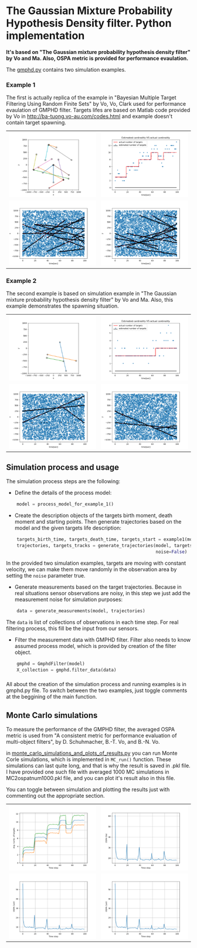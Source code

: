 # The Gaussian Mixture Probability Hypothesis Density filter. Python implementation
**It's based on "The Gaussian mixture probability hypothesis density filter" by Vo and Ma. Also, OSPA metric is provided for 
performance evaulation.**

The [gmphd.py](gmphd.py) contains two simulation examples. 

### Example 1
The first is actually replica of the example in "Bayesian Multiple 
Target Filtering Using Random Finite Sets" by Vo, Vo, Clark used for performance evaulation of GMPHD filter. Targets lifes
 are based on Matlab code provided by Vo in http://ba-tuong.vo-au.com/codes.html and example doesn't contain target spawning.

 <table>
  <tr>
    <td valign="top"><img src="images/Figure_1.png"></td>
    <td valign="top"><img src="images/Figure_4.png"></td>
  </tr>
  <tr>
    <td valign="top"><img src="images/Figure_2.png"></td>
    <td valign="top"><img src="images/Figure_3.png"></td>
  </tr>
 </table>
 
### Example 2
The second example is based on simulation example in "The Gaussian mixture probability hypothesis density filter" by Vo and Ma. Also, 
this example demonstrates the spawning situation.

 <table>
  <tr>
    <td valign="top"><img src="images/2Figure_1.png"></td>
    <td valign="top"><img src="images/2Figure_4.png"></td>
  </tr>
  <tr>
    <td valign="top"><img src="images/2Figure_2.png"></td>
    <td valign="top"><img src="images/2Figure_3.png"></td>
  </tr>
 </table>

## Simulation process and usage

The simulation process steps are the following:
* Define the details of the process model:
```python
    model = process_model_for_example_1()
```
* Create the description objects of the targets birth moment, death moment and starting points. Then generate 
  trajectories based on the model and the given targets life description:
```python
    targets_birth_time, targets_death_time, targets_start = example1(model['num_scans'])
    trajectories, targets_tracks = generate_trajectories(model, targets_birth_time, targets_death_time, targets_start,
                                                         noise=False)
```
In the provided two simulation examples, targets are moving with constant velocity, we can make them move randomly in the
observation area by setting the `noise` parameter true.
* Generate measurements based on the target trajectories. Because in real situations sensor observations are noisy, in
  this step we just add the measurement noise for simulation purposes:
```python
    data = generate_measurements(model, trajectories)
```

The `data` is list of collections of observations in each time step. For real filtering process, this fill be the 
input from our sensors.
*  Filter the measurement data with GMPHD filter. Filter also needs to know assumed process model, which is provided by
   creation of the filter object.
```python
    gmphd = GmphdFilter(model)
    X_collection = gmphd.filter_data(data)
```
###
All about the creation of the simulation process and running examples is in gmphd.py file. To switch between the two
examples, just toggle comments at the beggining of the main function. 

## Monte Carlo simulations
To measure the performance of the GMPHD filter, the averaged OSPA metric is used from "A consistent metric for performance evaluation
of multi-object filters", by D. Schuhmacher, B.-T. Vo, and B.-N. Vo.

in [monte_carlo_simulations_and_plots_of_results.py](monte_carlo_simulations_and_plots_of_results.py) you can run 
Monte Corle simulations, which is implemented in `MC_run()` function. These simulations can last quite long, and that is
why the result is saved in .pkl file. I have provided one such file with averaged 1000 MC simulations in
MC2ospatnum1000.pkl file, and you can plot it's result also in this file.

You can toggle between simulation and plotting the results just with commenting out the appropriate section.

 <table>
  <tr>
    <td valign="top"><img src="images/3Figure_4.png"></td>
    <td valign="top"><img src="images/3Figure_1.png"></td>
  </tr>
  <tr>
    <td valign="top"><img src="images/3Figure_2.png"></td>
    <td valign="top"><img src="images/3Figure_3.png"></td>
  </tr>
 </table>
<!--
![img](images/3Figure_4.png?raw=True)![img](images/3Figure_1.png?raw=True)
![img](images/3Figure_2.png?raw=True)![img](images/3Figure_3.png?raw=True)
-->

